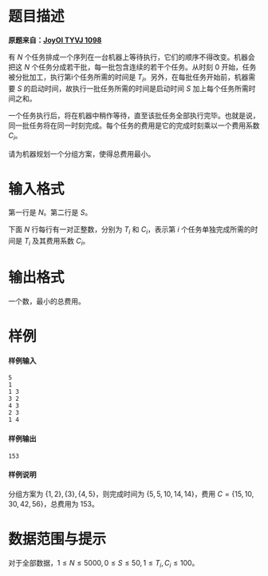 
# 题目描述

**原题来自：[JoyOI TYVJ 1098](http://www.joyoi.cn/problem/tyvj-1098)**

有 $N$ 个任务排成一个序列在一台机器上等待执行，它们的顺序不得改变。机器会把这 $N$ 个任务分成若干批，每一批包含连续的若干个任务。从时刻 $0$ 开始，任务被分批加工，执行第i个任务所需的时间是 $T_i$。另外，在每批任务开始前，机器需要 $S$ 的启动时间，故执行一批任务所需的时间是启动时间 $S$ 加上每个任务所需时间之和。

一个任务执行后，将在机器中稍作等待，直至该批任务全部执行完毕。也就是说，同一批任务将在同一时刻完成。每个任务的费用是它的完成时刻乘以一个费用系数 $C_i$。

请为机器规划一个分组方案，使得总费用最小。

# 输入格式

第一行是 $N$。第二行是 $S$。

下面 $N$ 行每行有一对正整数，分别为 $T_i$ 和 $C_i$，表示第 $i$ 个任务单独完成所需的时间是 $T_i$ 及其费用系数 $C_i$。

# 输出格式

一个数，最小的总费用。

# 样例

#### 样例输入
```plain
5
1
1 3
3 2
4 3
2 3
1 4
```
#### 样例输出
```plain
153
```
#### 样例说明
分组方案为 $\{1,2\},\{3\},\{4,5\}$，则完成时间为 $\{5,5,10,14,14\}$，费用 $C=\{15,10,30,42,56\}$，总费用为 $153$。

# 数据范围与提示

对于全部数据，$1\le N\le 5000,0\le S\le 50,1\le T_i,C_i\le 100$。

